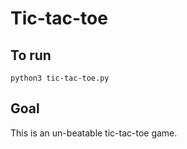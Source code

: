 # Tic-tac-toe

## To run

```
python3 tic-tac-toe.py
```

## Goal

This is an un-beatable tic-tac-toe game.



